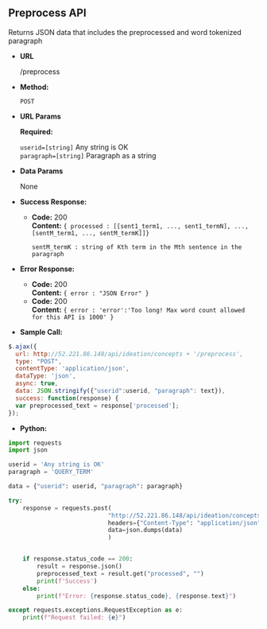 **Preprocess API**
----
  Returns JSON data that includes the preprocessed and word tokenized paragraph

* **URL**

  /preprocess

* **Method:**

  `POST` 
  
*  **URL Params**

   **Required:**
 
   `userid=[string]` Any string is OK <br />
   `paragraph=[string]`   Paragraph as a string

* **Data Params**

  None

* **Success Response:**

  * **Code:** 200 <br />
    **Content:** `{ processed : [[sent1_term1, ..., sent1_termN], ..., [sentM_term1, ..., sentM_termK]]}`
    
    `sentM_termK : string of Kth term in the Mth sentence in the paragraph`<br />
     
* **Error Response:**

  * **Code:** 200 <br />
    **Content:** `{ error : "JSON Error" }`
  * **Code:** 200 <br />
    **Content:** `{ error : 'error':'Too long! Max word count allowed for this API is 1000' }`
* **Sample Call:**

```javascript
$.ajax({
  url: http://52.221.86.148/api/ideation/concepts + '/preprocess',
  type: "POST",
  contentType: 'application/json',
  dataType: 'json',
  async: true,
  data: JSON.stringify({"userid":userid, "paragraph": text}),
  success: function(response) {
  var preprocessed_text = response['processed'];
});
```

* **Python:**

```python
import requests
import json

userid = 'Any string is OK'
paragraph = 'QUERY_TERM'

data = {"userid": userid, "paragraph": paragraph}

try:
    response = requests.post(
                            "http://52.221.86.148/api/ideation/concepts/preprocess",
                            headers={"Content-Type": "application/json"},
                            data=json.dumps(data)
                            )


    if response.status_code == 200:
        result = response.json()
        preprocessed_text = result.get("processed", "")
        print(f'Success')
    else:
        print(f"Error: {response.status_code}, {response.text}")

except requests.exceptions.RequestException as e:
    print(f"Request failed: {e}")
```



